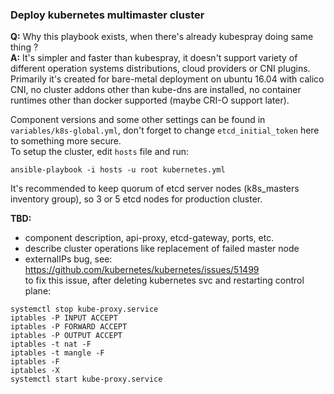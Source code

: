 ### Deploy kubernetes multimaster cluster

**Q:** Why this playbook exists, when there's already kubespray doing same thing ?  
**A:** It's simpler and faster than kubespray, it doesn't support variety of different operation systems distributions, cloud providers or CNI plugins.  
Primarily it's created for bare-metal deployment on ubuntu 16.04 with calico CNI, no cluster addons other than kube-dns are installed, no container runtimes other than docker supported (maybe CRI-O support later).  

Component versions and some other settings can be found in `variables/k8s-global.yml`, don't forget to change `etcd_initial_token` here to something more secure.  
To setup the cluster, edit `hosts` file and run:
```
ansible-playbook -i hosts -u root kubernetes.yml
```
It's recommended to keep quorum of etcd server nodes (k8s_masters inventory group), so 3 or 5 etcd nodes for production cluster.

**TBD:**
- component description, api-proxy, etcd-gateway, ports, etc.
- describe cluster operations like replacement of failed master node
- externalIPs bug, see: https://github.com/kubernetes/kubernetes/issues/51499  
  to fix this issue, after deleting kubernetes svc and restarting control plane:
```
systemctl stop kube-proxy.service
iptables -P INPUT ACCEPT
iptables -P FORWARD ACCEPT
iptables -P OUTPUT ACCEPT
iptables -t nat -F
iptables -t mangle -F
iptables -F
iptables -X
systemctl start kube-proxy.service
```
